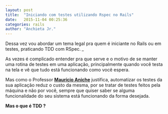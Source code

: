 ```yaml
---
layout: post
title:  "Iniciando com testes utilizando Rspec no Rails"
date:   2015-11-04 00:25:36
categories: rails
author: "Anchieta Jr."
---
```


Dessa vez vou abordar um tema legal pra quem é iniciante no Rails ou em testes, praticando TDD com RSpec. *_*

As vezes é complicado entender pra que serve e o motivo de se manter uma rotina de testes em uma aplicação, principalmente quando você testa na tela e vê que tudo está funcionando como você espera.

Mas como o Professor **[Maurício Aniche](https://github.com/mauricioaniche)** justifica, automatizar os testes da sua aplicação reduz o custo da mesma, por se tratar de testes feitos pela máquina e não por você, sempre que quiser saber se alguma funcionalidade do seu sistema está funcionando da forma desejada.

**Mas o que é TDD ?**





